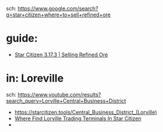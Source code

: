 sch: https://www.google.com/search?q=star+citizen+where+to+sell+refined+ore

# guide:
- [Star Citizen 3.17.3 | Selling Refined Ore](https://youtu.be/Um_5RQGB3Dc)

# in: Loreville
sch: https://www.youtube.com/results?search_query=Lorville+Central+Business+District
- https://starcitizen.tools/Central_Business_District_(Lorville)
- [Where Find Lorville Trading Terminals In Star Citizen](https://youtu.be/O2rBAYut2xM)
- 
